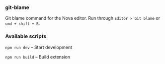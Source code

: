### git-blame

Git blame command for the Nova editor. Run through `Editor > Git blame` or `cmd + shift + B`.

### Available scripts

`npm run dev` – Start development

`npm run build` – Build extension
